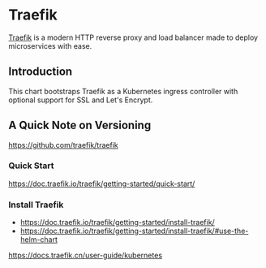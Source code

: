# Traefik

[Traefik](https://traefik.io/) is a modern HTTP reverse proxy and load balancer made to deploy
microservices with ease.

## Introduction

This chart bootstraps Traefik as a Kubernetes ingress controller with optional support for SSL and
Let's Encrypt.

## A Quick Note on Versioning
https://github.com/traefik/traefik

### Quick Start
https://doc.traefik.io/traefik/getting-started/quick-start/

### Install Traefik
- https://doc.traefik.io/traefik/getting-started/install-traefik/
- https://doc.traefik.io/traefik/getting-started/install-traefik/#use-the-helm-chart

https://docs.traefik.cn/user-guide/kubernetes
